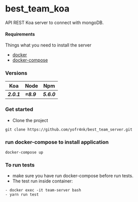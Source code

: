 # best_team_koa

API REST Koa server to connect with mongoDB.

#### Requirements
Things what you need to install the server
- [docker](https://www.docker.com/)
- [docker-compose](https://docs.docker.com/compose/)

### Versions

Koa | Node | Npm
--- | --- | ---
***2.0.1*** | ***=8.9*** | ***5.6.0***

### Get started
- Clone the project
```
git clone https://github.com/yofr4nk/best_team_server.git
```

### run docker-compose to install application
```
docker-compose up
```

### To run tests
- make sure you have run docker-compose before run tests.
- The test run inside container: 
```
- docker exec -it team-server bash
- yarn run test
```

